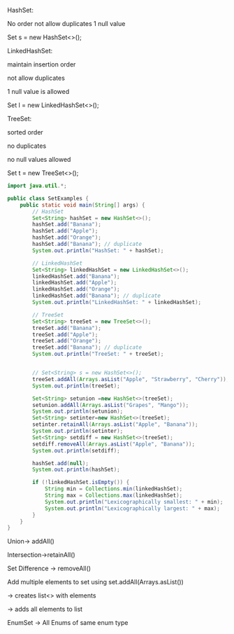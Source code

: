 HashSet:

No order
not allow duplicates
1 null value

Set<String> s = new HashSet<>();

LinkedHashSet:

maintain insertion order

not allow duplicates

1 null value is allowed

Set <String> l = new LinkedHashSet<>();

TreeSet:

sorted order

no duplicates

no null values allowed

Set <String> t = new TreeSet<>();

```java
import java.util.*;

public class SetExamples {
    public static void main(String[] args) {
        // HashSet
        Set<String> hashSet = new HashSet<>();
        hashSet.add("Banana");
        hashSet.add("Apple");
        hashSet.add("Orange");
        hashSet.add("Banana"); // duplicate
        System.out.println("HashSet: " + hashSet);

        // LinkedHashSet
        Set<String> linkedHashSet = new LinkedHashSet<>();
        linkedHashSet.add("Banana");
        linkedHashSet.add("Apple");
        linkedHashSet.add("Orange");
        linkedHashSet.add("Banana"); // duplicate
        System.out.println("LinkedHashSet: " + linkedHashSet);

        // TreeSet
        Set<String> treeSet = new TreeSet<>();
        treeSet.add("Banana");
        treeSet.add("Apple");
        treeSet.add("Orange");
        treeSet.add("Banana"); // duplicate
        System.out.println("TreeSet: " + treeSet);


        // Set<String> s = new HashSet<>();
        treeSet.addAll(Arrays.asList("Apple", "Strawberry", "Cherry"));
        System.out.println(treeSet);

        Set<String> setunion =new HashSet<>(treeSet);
        setunion.addAll(Arrays.asList("Grapes", "Mango"));
        System.out.println(setunion);
        Set<String> setinter=new HashSet<>(treeSet);
        setinter.retainAll(Arrays.asList("Apple", "Banana"));
        System.out.println(setinter);
        Set<String> setdiff = new HashSet<>(treeSet);
        setdiff.removeAll(Arrays.asList("Apple", "Banana"));
        System.out.println(setdiff);

        hashSet.add(null);
        System.out.println(hashSet);

        if (!linkedHashSet.isEmpty()) {
            String min = Collections.min(linkedHashSet);
            String max = Collections.max(linkedHashSet);
            System.out.println("Lexicographically smallest: " + min);
            System.out.println("Lexicographically largest: " + max);
        }
    }
}
```


Union-> addAll()

Intersection->retainAll()

Set Difference -> removeAll()

Add multiple elements to set using set.addAll(Arrays.asList())

-> creates list<> with elements 

-> adds all elements to list

EnumSet -> All Enums of same enum type
